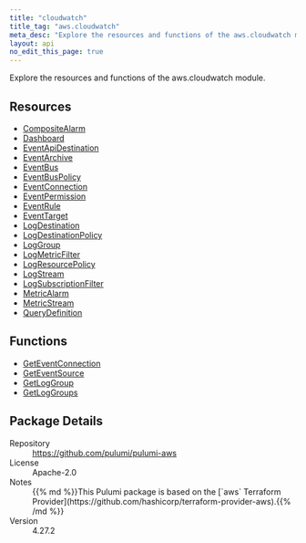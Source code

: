 ```yaml
---
title: "cloudwatch"
title_tag: "aws.cloudwatch"
meta_desc: "Explore the resources and functions of the aws.cloudwatch module."
layout: api
no_edit_this_page: true
---
```


<!-- WARNING: this file was generated by Pulumi Docs Generator. -->
<!-- Do not edit by hand unless you're certain you know what you are doing! -->

Explore the resources and functions of the aws.cloudwatch module.

<h2 id="resources">Resources</h2>
<ul class="api">
    <li><a href="compositealarm" title="CompositeAlarm"><span class="api-symbol api-symbol--resource"></span>CompositeAlarm</a></li>
    <li><a href="dashboard" title="Dashboard"><span class="api-symbol api-symbol--resource"></span>Dashboard</a></li>
    <li><a href="eventapidestination" title="EventApiDestination"><span class="api-symbol api-symbol--resource"></span>EventApiDestination</a></li>
    <li><a href="eventarchive" title="EventArchive"><span class="api-symbol api-symbol--resource"></span>EventArchive</a></li>
    <li><a href="eventbus" title="EventBus"><span class="api-symbol api-symbol--resource"></span>EventBus</a></li>
    <li><a href="eventbuspolicy" title="EventBusPolicy"><span class="api-symbol api-symbol--resource"></span>EventBusPolicy</a></li>
    <li><a href="eventconnection" title="EventConnection"><span class="api-symbol api-symbol--resource"></span>EventConnection</a></li>
    <li><a href="eventpermission" title="EventPermission"><span class="api-symbol api-symbol--resource"></span>EventPermission</a></li>
    <li><a href="eventrule" title="EventRule"><span class="api-symbol api-symbol--resource"></span>EventRule</a></li>
    <li><a href="eventtarget" title="EventTarget"><span class="api-symbol api-symbol--resource"></span>EventTarget</a></li>
    <li><a href="logdestination" title="LogDestination"><span class="api-symbol api-symbol--resource"></span>LogDestination</a></li>
    <li><a href="logdestinationpolicy" title="LogDestinationPolicy"><span class="api-symbol api-symbol--resource"></span>LogDestinationPolicy</a></li>
    <li><a href="loggroup" title="LogGroup"><span class="api-symbol api-symbol--resource"></span>LogGroup</a></li>
    <li><a href="logmetricfilter" title="LogMetricFilter"><span class="api-symbol api-symbol--resource"></span>LogMetricFilter</a></li>
    <li><a href="logresourcepolicy" title="LogResourcePolicy"><span class="api-symbol api-symbol--resource"></span>LogResourcePolicy</a></li>
    <li><a href="logstream" title="LogStream"><span class="api-symbol api-symbol--resource"></span>LogStream</a></li>
    <li><a href="logsubscriptionfilter" title="LogSubscriptionFilter"><span class="api-symbol api-symbol--resource"></span>LogSubscriptionFilter</a></li>
    <li><a href="metricalarm" title="MetricAlarm"><span class="api-symbol api-symbol--resource"></span>MetricAlarm</a></li>
    <li><a href="metricstream" title="MetricStream"><span class="api-symbol api-symbol--resource"></span>MetricStream</a></li>
    <li><a href="querydefinition" title="QueryDefinition"><span class="api-symbol api-symbol--resource"></span>QueryDefinition</a></li>
</ul>

<h2 id="functions">Functions</h2>
<ul class="api">
    <li><a href="geteventconnection" title="GetEventConnection"><span class="api-symbol api-symbol--function"></span>GetEventConnection</a></li>
    <li><a href="geteventsource" title="GetEventSource"><span class="api-symbol api-symbol--function"></span>GetEventSource</a></li>
    <li><a href="getloggroup" title="GetLogGroup"><span class="api-symbol api-symbol--function"></span>GetLogGroup</a></li>
    <li><a href="getloggroups" title="GetLogGroups"><span class="api-symbol api-symbol--function"></span>GetLogGroups</a></li>
</ul>

<h2 id="package-details">Package Details</h2>
<dl class="package-details">
	<dt>Repository</dt>
	<dd><a href="https://github.com/pulumi/pulumi-aws">https://github.com/pulumi/pulumi-aws</a></dd>
	<dt>License</dt>
	<dd>Apache-2.0</dd>
	<dt>Notes</dt>
	<dd>{{% md %}}This Pulumi package is based on the [`aws` Terraform Provider](https://github.com/hashicorp/terraform-provider-aws).{{% /md %}}</dd>
	<dt>Version</dt>
	<dd>4.27.2</dd>
</dl>

